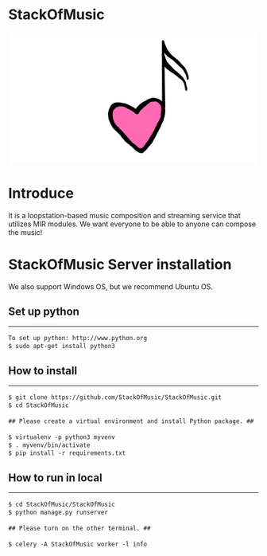 StackOfMusic
=============================================

![Alt text](static/img/StackOfMusic.png)

Introduce
================================================
It is a loopstation-based music composition and streaming service that utilizes MIR modules.
We want everyone to be able to anyone can compose the music!

StackOfMusic Server installation
====================================
We also support Windows OS, but we recommend Ubuntu OS.

Set up python
----------------------------------
********************************

    To set up python: http://www.python.org
    $ sudo apt-get install python3


How to install
--------------------------------
**************************

    $ git clone https://github.com/StackOfMusic/StackOfMusic.git
    $ cd StackOfMusic
    
    ## Please create a virtual environment and install Python package. ##
    
    $ virtualenv -p python3 myvenv
    $ . myvenv/bin/activate
    $ pip install -r requirements.txt

How to run in local
--------------------------------
***************************

    $ cd StackOfMusic/StackOfMusic
    $ python manage.py runserver
    
    ## Please turn on the other terminal. ##
    
    $ celery -A StackOfMusic worker -l info
    